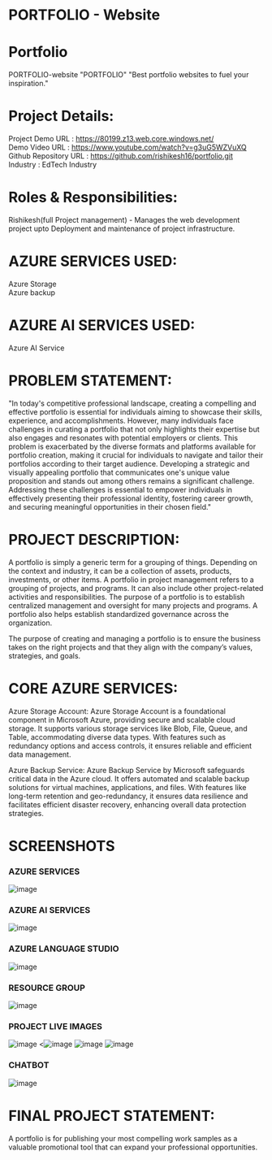 <h1>PORTFOLIO - Website</h1>
<h1> Portfolio </h1>
PORTFOLIO-website
"PORTFOLIO"
"Best portfolio websites to fuel your inspiration."

<h1> Project Details: </h1>

Project Demo URL : https://80199.z13.web.core.windows.net/<br>
Demo Video URL : https://www.youtube.com/watch?v=g3uG5WZVuXQ<br>
Github Repository URL : https://github.com/rishikesh16/portfolio.git<br>
Industry : EdTech Industry



<h1> Roles & Responsibilities: </h1>

Rishikesh(full Project management) - Manages the web development project upto Deployment and maintenance of project infrastructure.<br>


<h1> AZURE SERVICES USED: </h1>
Azure Storage<br>
Azure backup<br>


<h1> AZURE AI SERVICES USED: </h1>
Azure AI Service<br>



<h1> PROBLEM STATEMENT: </h1>
"In today's competitive professional landscape, creating a compelling and effective portfolio is essential for individuals aiming to showcase their skills, experience, and accomplishments. However, many individuals face challenges in curating a portfolio that not only highlights their expertise but also engages and resonates with potential employers or clients. This problem is exacerbated by the diverse formats and platforms available for portfolio creation, making it crucial for individuals to navigate and tailor their portfolios according to their target audience. Developing a strategic and visually appealing portfolio that communicates one's unique value proposition and stands out among others remains a significant challenge. Addressing these challenges is essential to empower individuals in effectively presenting their professional identity, fostering career growth, and securing meaningful opportunities in their chosen field."



<h1> PROJECT DESCRIPTION: </h1>

A portfolio is simply a generic term for a grouping of things. Depending on the context and industry, it can be a collection of assets, products, investments, or other items. A portfolio in project management refers to a grouping of projects, and programs. It can also include other project-related activities and responsibilities. The purpose of a portfolio is to establish centralized management and oversight for many projects and programs. A portfolio also helps establish standardized governance across the organization.

The purpose of creating and managing a portfolio is to ensure the business takes on the right projects and that they align with the company’s values, strategies, and goals.


<h1> CORE AZURE SERVICES: </h1>
Azure Storage Account: Azure Storage Account is a foundational component in Microsoft Azure, providing secure and scalable cloud storage. It supports various storage services like Blob, File, Queue, and Table, accommodating diverse data types. With features such as redundancy options and access controls, it ensures reliable and efficient data management. <br>
   
   Azure Backup Service: Azure Backup Service by Microsoft safeguards critical data in the Azure cloud. It offers automated and scalable backup solutions for virtual machines, applications, and files. With features like long-term retention and geo-redundancy, it ensures data resilience and facilitates efficient disaster recovery, enhancing overall data protection strategies.<br>

<h1> SCREENSHOTS</h1>
<h3>AZURE SERVICES</h3>
<img src="https://github.com/rishikesh16/Portfolio/blob/main/Azure%20services.png?raw=true" alt="image"/>
<h3>AZURE AI SERVICES</h3>
<img src="https://github.com/rishikesh16/Portfolio/blob/main/Azure%20services%20Ai%20bot.png?raw=true" alt="image"/>
<h3>AZURE LANGUAGE STUDIO</h3>
<img src="https://github.com/rishikesh16/Portfolio/blob/main/Azure%20AI%20services.png?raw=true" alt="image"/>
<h3>RESOURCE GROUP</h3>
<img src="https://github.com/rishikesh16/Portfolio/blob/main/Resources%20group.png?raw=true" alt="image"/>
<h3>PROJECT LIVE IMAGES</h3>
<img src="https://github.com/rishikesh16/Portfolio/blob/main/Project%20live.png?raw=true" alt="image"/>
<<img src="https://github.com/rishikesh16/Portfolio/blob/main/project%20live%201.png?raw=true" alt="image"/>
<img src="https://github.com/rishikesh16/Portfolio/blob/main/project%20live%202.png?raw=true" alt="image"/>
<img src="https://github.com/rishikesh16/Portfolio/blob/main/project%20live%203.png?raw=true" alt="image"/>
<h3>CHATBOT</h3>
<img src="https://github.com/rishikesh16/Portfolio/blob/main/chatbot.png?raw=true" alt="image"/>
<h1> FINAL PROJECT STATEMENT: </h1>
A portfolio is for publishing your most compelling work samples as a valuable promotional tool that can expand your professional opportunities.
